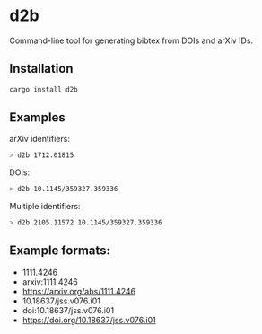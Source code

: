 # d2b

Command-line tool for generating bibtex from DOIs and arXiv IDs.

## Installation 

``` bash
cargo install d2b
```

## Examples

arXiv identifiers:
``` bash
> d2b 1712.01815
```

DOIs:
``` bash
> d2b 10.1145/359327.359336
```

Multiple identifiers:
``` bash
> d2b 2105.11572 10.1145/359327.359336 
```

## Example formats:

- 1111.4246
- arxiv:1111.4246
- https://arxiv.org/abs/1111.4246
- 10.18637/jss.v076.i01
- doi:10.18637/jss.v076.i01
- https://doi.org/10.18637/jss.v076.i01

